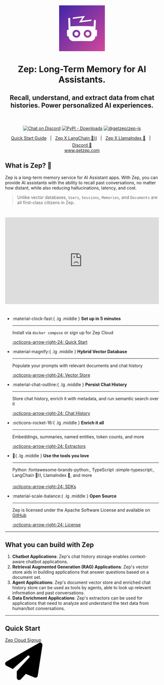 <p style="text-align:center;">
  <a href="https://www.getzep.com/">
    <img src="https://raw.githubusercontent.com/getzep/zep/main/assets/zep-logo-icon-gradient-rgb.svg" width="150" alt="Zep Logo">
  </a>
</p>

<h1 align="center">
Zep: Long-Term Memory for ‍AI Assistants.
</h1>
<h2 align="center">Recall, understand, and extract data from chat histories. Power personalized AI experiences.</h2>
<br />
<p style="text-align:center; margin-top: 20px;">
  <a href="https://discord.gg/W8Kw6bsgXQ"><img
    src="https://dcbadge.vercel.app/api/server/W8Kw6bsgXQ?style=flat"
    alt="Chat on Discord"
  /></a>
  <a href="https://pypi.org/project/zep-python"><img alt="PyPI - Downloads" src="https://img.shields.io/pypi/dw/zep-python?label=pypi%20downloads"></a>
  <a href="https://www.npmjs.com/package/@getzep/zep-js"><img alt="@getzep/zep-js" src="https://img.shields.io/npm/dw/%40getzep/zep-js?label=npm%20downloads"></a>
</p>

<p style="text-align:center;">
<a href="/deployment/quickstart/">Quick Start Guide</a> &nbsp; | &nbsp; 
<a href="/sdk/langchain/">Zep X LangChain 🦜⛓</a> &nbsp; | &nbsp; 
<a href="/sdk/llamaindex/">Zep X LlamaIndex 🦙</a> &nbsp; | &nbsp;
<a href="https://discord.gg/W8Kw6bsgXQ">Discord 💬</a><br />
<a href="https://www.getzep.com">www.getzep.com</a>
</p>

## What is Zep? 💬
Zep is a long-term memory service for AI Assistant apps. With Zep, you can provide AI assistants with the ability to recall past conversations, no matter how distant, while also reducing hallucinations, latency, and cost.

> Unlike vector databases, `Users`, `Sessions`, `Memories`, and `Documents` are all first-class citizens in Zep.

<div style="padding:56.25% 0 0 0;position:relative; margin: 40px 0;"><iframe src="https://player.vimeo.com/video/865785086?badge=0&amp;autopause=0&amp;player_id=0&amp;app_id=58479" frameborder="0" allow="autoplay; fullscreen; picture-in-picture" style="position:absolute;top:0;left:0;width:100%;height:100%;" title="Zep Demo"></iframe></div><script src="https://player.vimeo.com/api/player.js"></script>



<div class="grid cards" style="margin-top: 40px;" markdown>

-   :material-clock-fast:{ .lg .middle } __Set up in 5 minutes__

    ---

    Install via `docker compose` or sign up for Zep Cloud

    [:octicons-arrow-right-24: Quick Start](deployment/quickstart.md)

-   :material-magnify:{ .lg .middle } __Hybrid Vector Database__

    ---

    Populate your prompts with relevant documents and chat history

    [:octicons-arrow-right-24: Vector Store](sdk/documents.md)

-   :material-chat-outline:{ .lg .middle } __Persist Chat History__

    ---

    Store chat history, enrich it with metadata, and run semantic search over it

    [:octicons-arrow-right-24: Chat History](sdk/chat_history/index.md)

-   :octicons-rocket-16:{ .lg .middle } __Enrich it all__

    ---

    Embeddings, summaries, named entities, token counts, and more

    [:octicons-arrow-right-24: Extractors](sdk/extractors.md)

-   :black_heart:{ .lg .middle } __Use the tools you love__

    ---

    Python :fontawesome-brands-python:, TypeScript :simple-typescript:, LangChain 🦜⛓️, LlamaIndex 🦙, and more

    [:octicons-arrow-right-24: SDKs](sdk/index.md)

-   :material-scale-balance:{ .lg .middle } __Open Source__

    ---

    Zep is licensed under the Apache Software License and available on [GitHub](https://github.com/getzep/zep)

    [:octicons-arrow-right-24: License](https://github.com/getzep/zep/blob/main/LICENSE)

</div>

----

## What you can build with Zep

1. **Chatbot Applications**: Zep's chat history storage enables context-aware chatbot applications.
3. **Retrieval Augmented Generation (RAG) Applications**: Zep's vector store aids in building applications that answer questions based on a document set.
2. **Agent Applications**: Zep's document vector store and enriched chat history store can be used as tools by agents, able to look up relevant information and past conversations.
4. **Data Enrichment Applications**: Zep's extractors can be used for applications that need to analyze and understand the text data from human/bot conversations.

----

## Quick Start

<p style="display: flex; align-items: center; margin-bottom: 80px">
    <a class="md-button" href="https://www.getzep.com/" style="margin-right: 20px; padding: inherit 15px; border-radius: 7px;">
        Zep Cloud Signup
        <span class="twemoji">
            <svg xmlns="http://www.w3.org/2000/svg" viewBox="0 0 512 512">
                <!--! Font Awesome Free 6.4.0 by @fontawesome - https://fontawesome.com License - https://fontawesome.com/license/free (Icons: CC BY 4.0, Fonts: SIL OFL 1.1, Code: MIT License) Copyright 2023 Fonticons, Inc.-->
                <path d="M498.1 5.6c10.1 7 15.4 19.1 13.5 31.2l-64 416c-1.5 9.7-7.4 18.2-16 23s-18.9 5.4-28 1.6L284 427.7l-68.5 74.1c-8.9 9.7-22.9 12.9-35.2 8.1S160 493.2 160 480v-83.6c0-4 1.5-7.8 4.2-10.7l167.6-182.9c5.8-6.3 5.6-16-.4-22s-15.7-6.4-22-.7L106 360.8l-88.3-44.2C7.1 311.3.3 300.7 0 288.9s5.9-22.8 16.1-28.7l448-256c10.7-6.1 23.9-5.5 34 1.4z"></path>
            </svg>
        </span>
    </a>
</p>
